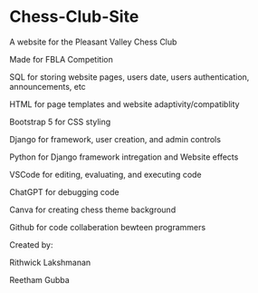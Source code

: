 # Chess-Club-Site

A website for the Pleasant Valley Chess Club

Made for FBLA Competition


SQL for storing website pages, users date, users authentication, announcements, etc

HTML for page templates and website adaptivity/compatiblity

Bootstrap 5 for CSS styling 

Django for framework, user creation, and admin controls 

Python for Django framework intregation and Website effects

VSCode for editing, evaluating, and executing code

ChatGPT for debugging code

Canva for creating chess theme background

Github for code collaberation bewteen programmers


Created by:

Rithwick Lakshmanan

Reetham Gubba
